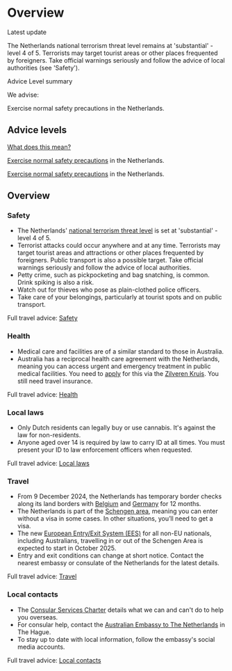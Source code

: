 # Overview

Latest update

The Netherlands national terrorism threat level remains at 'substantial' - level 4 of 5. Terrorists may target tourist areas or other places frequented by foreigners. Take official warnings seriously and follow the advice of local authorities (see 'Safety').

Advice Level summary

We advise:

Exercise normal safety precautions in the Netherlands.

## Advice levels

[What does this mean?](/before-you-go/travel-advice-explained/)

[Exercise normal safety precautions](https://www.smartraveller.gov.au/consular-services/travel-advice-explained#level1) in the Netherlands.

[Exercise normal safety precautions](https://www.smartraveller.gov.au/consular-services/travel-advice-explained#level1) in the Netherlands.

## Overview

### Safety

* The Netherlands' [national terrorism threat level](https://english.nctv.nl/) is set at 'substantial' - level 4 of 5.
* Terrorist attacks could occur anywhere and at any time. Terrorists may target tourist areas and attractions or other places frequented by foreigners. Public transport is also a possible target. Take official warnings seriously and follow the advice of local authorities.
* Petty crime, such as pickpocketing and bag snatching, is common. Drink spiking is also a risk.
* Watch out for thieves who pose as plain-clothed police officers.
* Take care of your belongings, particularly at tourist spots and on public transport.

Full travel advice: [Safety](#safety)

### Health

* Medical care and facilities are of a similar standard to those in Australia.
* Australia has a reciprocal health care agreement with the Netherlands, meaning you can access urgent and emergency treatment in public medical facilities. You need to [apply](https://www.servicesaustralia.gov.au/reciprocal-health-care-agreement-visiting-netherlands?context=22481) for this via the [Zilveren Kruis](https://www.servicesaustralia.gov.au/reciprocal-health-care-agreement-visiting-netherlands?context=22481). You still need travel insurance.

Full travel advice: [Health](#health)

### Local laws

* Only Dutch residents can legally buy or use cannabis. It's against the law for non-residents.
* Anyone aged over 14 is required by law to carry ID at all times. You must present your ID to law enforcement officers when requested.

Full travel advice: [Local laws](#local-laws)

### Travel

* From 9 December 2024, the Netherlands has temporary border checks along its land borders with [Belgium](/destinations/europe/belgium "Belgium") and [Germany](/destinations/europe/germany "Germany") for 12 months.
* The Netherlands is part of the [Schengen area](/before-you-go/the-basics/schengen "Visas and entry requirements in Europe and the Schengen Area"), meaning you can enter without a visa in some cases. In other situations, you’ll need to get a visa.
* The new [European Entry/Exit System (EES)](https://travel-europe.europa.eu/ees_en) for all non-EU nationals, including Australians, travelling in or out of the Schengen Area is expected to start in October 2025.
* Entry and exit conditions can change at short notice. Contact the nearest embassy or consulate of the Netherlands for the latest details.

Full travel advice: [Travel](#travel)

### Local contacts

* The [Consular Services Charter](/node/740 "Consular cases by destination") details what we can and can't do to help you overseas.
* For consular help, contact the [Australian Embassy to The Netherlands](https://netherlands.embassy.gov.au/thag/home.html) in The Hague.
* To stay up to date with local information, follow the embassy's social media accounts.

Full travel advice: [Local contacts](#local-contacts)